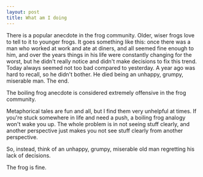 ```yaml
---
layout: post
title: What am I doing
---
```


There is a popular anecdote in the frog community. Older, wiser frogs love to tell to it to younger frogs. It goes something like this: once there was a man who worked at work and ate at diners, and all seemed fine enough to him, and over the years things in his life were constantly changing for the worst, but he didn't really notice and didn't make decisions to fix this trend. Today always seemed not too bad compared to yesterday. A year ago was hard to recall, so he didn't bother. He died being an unhappy, grumpy, miserable man. The end.

The boiling frog anecdote is considered extremely offensive in the frog community.

Metaphorical tales are fun and all, but I find them very unhelpful at times. If you're stuck somewhere in life and need a push, a boiling frog analogy won't wake you up. The whole problem is in not seeing stuff clearly, and another perspective just makes you not see stuff clearly from another perspective.

So, instead, think of an unhappy, grumpy, miserable old man regretting his lack of decisions.

The frog is fine.
